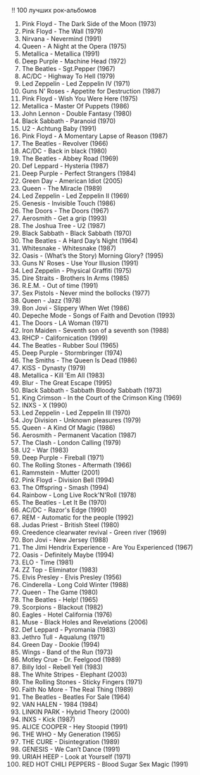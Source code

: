 !! 100 лучших рок-альбомов

1. Pink Floyd - The Dark Side of the Moon (1973)
1. Pink Floyd - The Wall (1979)
1. Nirvana - Nevermind (1991)
1. Queen - A Night at the Opera (1975)
1. Metallica - Metallica (1991)
1. Deep Purple - Machine Head (1972)
1. The Beatles - Sgt.Pepper (1967)
1. AC/DC - Highway To Hell (1979)
1. Led Zeppelin - Led Zeppelin IV (1971)
1. Guns N’ Roses - Appetite for Destruction (1987)
1. Pink Floyd - Wish You Were Here (1975)
1. Metallica - Master Of Puppets (1986)
1. John Lennon - Double Fantasy (1980)
1. Black Sabbath - Paranoid (1970)
1. U2 - Achtung Baby (1991)
1. Pink Floyd - A Momentary Lapse of Reason (1987)
1. The Beatles - Revolver (1966)
1. AC/DC - Back in black (1980)
1. The Beatles - Abbey Road (1969)
1. Def Leppard - Hysteria (1987)
1. Deep Purple - Perfect Strangers (1984)
1. Green Day - American Idiot (2005)
1. Queen - The Miracle (1989)
1. Led Zeppelin - Led Zeppelin II (1969)
1. Genesis - Invisible Touch (1986)
1. The Doors - The Doors (1967)
1. Aerosmith - Get a grip (1993)
1. The Joshua Tree - U2 (1987)
1. Black Sabbath - Black Sabbath (1970)
1. The Beatles - A Hard Day’s Night (1964)
1. Whitesnake - Whitesnake (1987)
1. Oasis - (What’s the Story) Morning Glory? (1995)
1. Guns N’ Roses - Use Your Illusion (1991)
1. Led Zeppelin - Physical Graffiti (1975)
1. Dire Straits - Brothers In Arms (1985)
1. R.E.M. - Out of time (1991)
1. Sex Pistols - Never mind the bollocks (1977)
1. Queen - Jazz (1978)
1. Bon Jovi - Slippery When Wet (1986)
1. Depeche Mode - Songs of Faith and Devotion (1993)
1. The Doors - LA Woman (1971)
1. Iron Maiden - Seventh son of a seventh son (1988)
1. RHCP - Californication (1999)
1. The Beatles - Rubber Soul (1965)
1. Deep Purple - Stormbringer (1974)
1. The Smiths - The Queen Is Dead (1986)
1. KISS - Dynasty (1979)
1. Metallica - Kill ’Em All (1983)
1. Blur - The Great Escape (1995)
1. Black Sabbath - Sabbath Bloody Sabbath (1973)
1. King Crimson - In the Court of the Crimson King (1969)
1. INXS - X (1990)
1. Led Zeppelin - Led Zeppelin III (1970)
1. Joy Division - Unknown pleasures (1979)
1. Queen - A Kind Of Magic (1986)
1. Aerosmith - Permanent Vacation (1987)
1. The Clash - London Calling (1979)
1. U2 - War (1983)
1. Deep Purple - Fireball (1971)
1. The Rolling Stones - Aftermath (1966)
1. Rammstein - Mutter (2001)
1. Pink Floyd - Division Bell (1994)
1. The Offspring - Smash (1994)
1. Rainbow - Long Live Rock'N'Roll (1978)
1. The Beatles - Let It Be (1970)
1. AC/DC - Razor's Edge (1990)
1. REM - Automatic for the people (1992)
1. Judas Priest - British Steel (1980)
1. Creedence clearwater revival - Green river (1969)
1. Bon Jovi - New Jersey (1988)
1. The Jimi Hendrix Experience - Are You Experienced (1967)
1. Oasis - Definitely Maybe (1994)
1. ELO - Time (1981)
1. ZZ Top - Eliminator (1983)
1. Elvis Presley - Elvis Presley (1956)
1. Cinderella - Long Cold Winter (1988)
1. Queen - The Game (1980)
1. The Beatles - Help! (1965)
1. Scorpions - Blackout (1982)
1. Eagles - Hotel California (1976)
1. Muse - Black Holes and Revelations (2006)
1. Def Leppard - Pyromania (1983)
1. Jethro Tull - Aqualung (1971)
1. Green Day - Dookie (1994)
1. Wings - Band of the Run (1973)
1. Motley Crue - Dr. Feelgood (1989)
1. Billy Idol - Rebell Yell (1983)
1. The White Stripes - Elephant (2003)
1. The Rolling Stones - Sticky Fingers (1971)
1. Faith No More - The Real Thing (1989)
1. The Beatles - Beatles For Sale (1964)
1. VAN HALEN - 1984 (1984)
1. LINKIN PARK - Hybrid Theory (2000)
1. INXS - Kick (1987)
1. ALICE COOPER - Hey Stoopid (1991)
1. THE WHO - My Generation (1965)
1. THE CURE - Disintegration (1989)
1. GENESIS - We Can’t Dance (1991)
1. URIAH HEEP - Look at Yourself (1971)
1. RED HOT CHILI PEPPERS - Blood Sugar Sex Magic (1991)